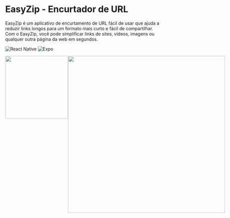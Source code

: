 
# EasyZip - Encurtador de URL

EasyZip é um aplicativo de encurtamento de URL fácil de usar que ajuda a reduzir links longos para um formato mais curto e fácil de compartilhar. Com o EasyZip, você pode simplificar links de sites, vídeos, imagens ou qualquer outra página da web em segundos.

![React Native](https://img.shields.io/badge/react_native-%2320232a.svg?style=for-the-badge&logo=react&logoColor=%2361DAFB)
![Expo](https://img.shields.io/badge/expo-1C1E24?style=for-the-badge&logo=expo&logoColor=#D04A37)

<div style="display: flex; justifyContent: 'center'; alignItens: 'center'">
<img src="https://user-images.githubusercontent.com/59693305/228348092-ea13d965-85cd-49fa-a694-e84739af2275.png" width="200" />

<img src="https://user-images.githubusercontent.com/59693305/228348394-288198fd-a304-46da-a3c9-64265871c46f.png" width="500" />

</div>
